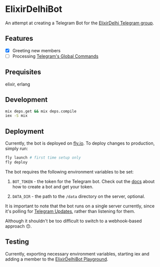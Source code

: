 # ElixirDelhiBot

An attempt at creating a Telegram Bot for the [ElixirDelhi Telegram group](https://t.me/elixirdelhi).

## Features

- [x] Greeting new members
- [ ] Processing [Telegram's Global Commands](https://core.telegram.org/bots/features#global-commands)

## Prequisites
elixir, erlang

## Development
```bash
mix deps.get && mix deps.compile
iex -S mix
```
## Deployment

Currently, the bot is deployed on [fly.io](https://fly.io). To deploy changes to production, simply run:

```bash
fly launch # first time setup only
fly deploy
```

The bot requires the following environment variables to be set:

1. `BOT_TOKEN` - the token for the Telegram bot. Check out the [docs](https://core.telegram.org/bots#how-do-i-create-a-bot) about how to create a bot and get your token.

2. `DATA_DIR` - the path to the `/data` directory on the server, optional.

It is important to note that the bot runs on a single server currently, since it's polling for [Telegram Updates](https://core.telegram.org/bots/api#update), rather than listening for them.

Although it shouldn't be too difficult to switch to a webhook-based approach 🙃.

## Testing

Currently, exporting necessary environment variables, starting iex and adding a member to the [ElixirDelhiBot Playground](https://t.me/+itLHjWKJnB44MTY1).
